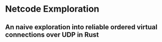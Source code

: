 Netcode Exmploration
====================

## An naive exploration into reliable ordered virtual connections over UDP in Rust
